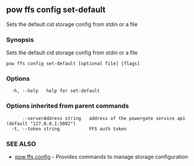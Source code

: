 ## pow ffs config set-default

Sets the default cid storage config from stdin or a file

### Synopsis

Sets the default cid storage config from stdin or a file

```
pow ffs config set-default [optional file] [flags]
```

### Options

```
  -h, --help   help for set-default
```

### Options inherited from parent commands

```
      --serverAddress string   address of the powergate service api (default "127.0.0.1:5002")
  -t, --token string           FFS auth token
```

### SEE ALSO

* [pow ffs config](pow_ffs_config.md)	 - Provides commands to manage storage configuration

